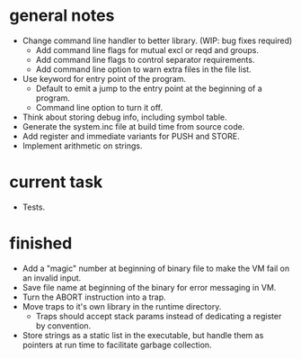 # general notes

- Change command line handler to better library. (WIP: bug fixes required)
  - Add command line flags for mutual excl or reqd and groups.
  - Add command line flags to control separator requirements.
  - Add command line option to warn extra files in the file list.
- Use keyword for entry point of the program.
  - Default to emit a jump to the entry point at the beginning of a program.
  - Command line option to turn it off.
- Think about storing debug info, including symbol table.
- Generate the system.inc file at build time from source code.
- Add register and immediate variants for PUSH and STORE.
- Implement arithmetic on strings.

# current task
- Tests.

# finished
- Add a "magic" number at beginning of binary file to make the VM fail on an invalid input.
- Save file name at beginning of the binary for error messaging in VM.
- Turn the ABORT instruction into a trap.
- Move traps to it's own library in the runtime directory.
  - Traps should accept stack params instead of dedicating a register by
    convention.
- Store strings as a static list in the executable, but handle them as pointers
  at run time to facilitate garbage collection.
